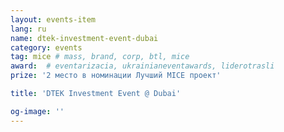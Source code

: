 ```yaml
---
layout: events-item
lang: ru
name: dtek-investment-event-dubai
category: events
tag: mice # mass, brand, corp, btl, mice
award:  # eventarizacia, ukrainianeventawards, liderotrasli
prize: '2 место в номинации Лучший MICE проект'

title: 'DTEK Investment Event @ Dubai'

og-image: ''
---
```

